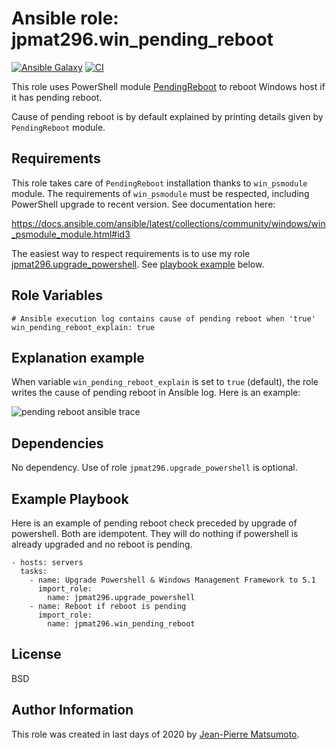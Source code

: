 Ansible role: jpmat296.win_pending_reboot
=========================================

[![Ansible Galaxy](https://img.shields.io/badge/galaxy-jpmat296.win__pending__reboot-5bbdbf)](https://galaxy.ansible.com/jpmat296/win_pending_reboot)
[![CI](https://github.com/jpmat296/ansible-win-pending-reboot/workflows/CI/badge.svg?event=push)](https://github.com/jpmat296/ansible-win-pending-reboot/actions?query=workflow%3ACI)

This role uses PowerShell module [PendingReboot](https://github.com/bcwilhite/PendingReboot) to
reboot Windows host if it has pending reboot.

Cause of pending reboot is by default explained by printing details given by `PendingReboot` module.

Requirements
------------

This role takes care of `PendingReboot` installation thanks to `win_psmodule` module. The
requirements of `win_psmodule` must be respected, including PowerShell upgrade to recent version.
See documentation here:

https://docs.ansible.com/ansible/latest/collections/community/windows/win_psmodule_module.html#id3

The easiest way to respect requirements is to use my role
[jpmat296.upgrade_powershell](https://github.com/jpmat296/ansible-upgrade-powershell). See
[playbook example](#example-playbook) below.

Role Variables
--------------

```
# Ansible execution log contains cause of pending reboot when 'true'
win_pending_reboot_explain: true
```

Explanation example
-------------------

When variable `win_pending_reboot_explain` is set to `true` (default), the role writes
the cause of pending reboot in Ansible log. Here is an example:

![pending reboot ansible trace](https://user-images.githubusercontent.com/12024504/103619695-7bdd6c80-4f32-11eb-831c-a5e6cd6aad66.png)

Dependencies
------------

No dependency. Use of role `jpmat296.upgrade_powershell` is optional.

Example Playbook
----------------

Here is an example of pending reboot check preceded by upgrade of powershell. Both are idempotent. They will do nothing if powershell is already upgraded and no reboot is pending.

    - hosts: servers
      tasks:
        - name: Upgrade Powershell & Windows Management Framework to 5.1
          import_role:
            name: jpmat296.upgrade_powershell
        - name: Reboot if reboot is pending
          import_role:
            name: jpmat296.win_pending_reboot

License
-------

BSD

Author Information
------------------

This role was created in last days of 2020 by
[Jean-Pierre Matsumoto](https://fr.linkedin.com/in/jpmatsumoto).
